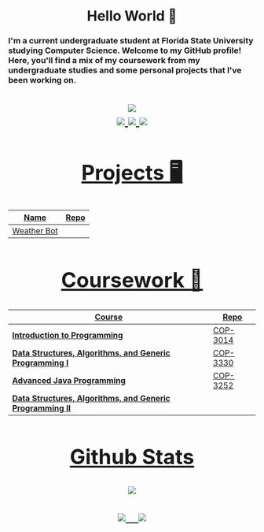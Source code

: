 <h1 align=center> Hello World &#128075 </h1>

<h3>
    <b>
    I'm a current undergraduate student at Florida State University studying Computer Science. Welcome to my GitHub profile! Here, you'll find a mix of my coursework from my undergraduate studies and some personal projects that I've been working on.
    </b>
</h3>

<div align=center>
<h1>
<a href="https://github.com/chrisjnielson44">
    <img src="https://github-stats-alpha.vercel.app/api?username=chrisjnielson44&cc=22272e&tc=37BCF6&ic=fff&bc=0000">
</a>



<div align=center>
<a  href="https://www.linkedin.com/in/christopherjnielson/">
    <img src="https://img.shields.io/badge/LinkedIn-0077B5?style=for-the-badge&logo=linkedin&logoColor=white" />   
</a>
<a  href="mailto:cjnielson44@gmail.com">
    <img src="https://img.shields.io/badge/Gmail-D14836?style=for-the-badge&logo=gmail&logoColor=white" />
<a  href="">
    <img src="https://img.shields.io/badge/Twitter-1DA1F2?style=for-the-badge&logo=twitter&logoColor=white">
</div>


<h2> Projects 🖥️ </h2>

| Name | Repo |
|---|---|
|Weather Bot


<h2> Coursework 📝 </h2>

| Course | Repo |
|---|---|
|**Introduction to Programming**  |  [COP-3014](https://github.com/chrisjnielson44/COP-3014)|
|**Data Structures, Algorithms, and Generic Programming I**| [COP-3330](https://github.com/chrisjnielson44/COP-3330)|
|**Advanced Java Programming**| [COP-3252](https://github.com/chrisjnielson44/COP-3252)|
|**Data Structures, Algorithms, and Generic Programming II**| |


<h2>Github Stats</h2>
<div>

![](http://github-profile-summary-cards.vercel.app/api/cards/profile-details?username=chrisjnielson44&theme=dark) 

![](http://github-profile-summary-cards.vercel.app/api/cards/repos-per-language?username=chrisjnielson44&theme=dark)&nbsp;&nbsp;&nbsp;&nbsp;![](http://github-profile-summary-cards.vercel.app/api/cards/most-commit-language?username=chrisjnielson44&theme=dark)

</div>